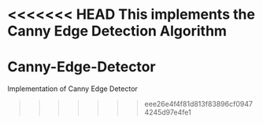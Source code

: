 <<<<<<< HEAD
This implements the Canny Edge Detection Algorithm
=======
# Canny-Edge-Detector
Implementation of Canny Edge Detector
>>>>>>> eee26e4f4f81d813f83896cf09474245d97e4fe1
